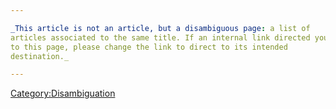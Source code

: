```yaml
---

_This article is not an article, but a disambiguous page: a list of
articles associated to the same title. If an internal link directed you
to this page, please change the link to direct to its intended
destination._

---
```


[Category:Disambiguation](Category:Disambiguation.md "wikilink")
